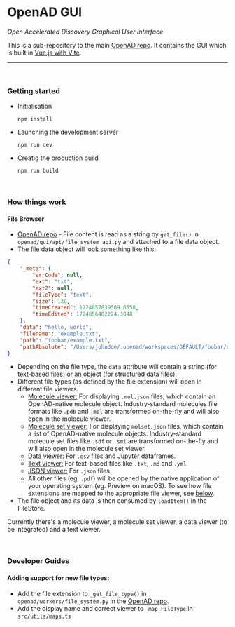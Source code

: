 # OpenAD GUI

_Open Accelerated Discovery Graphical User Interface_

This is a sub-repository to the main [OpenAD repo]. It contains the GUI which is built in [Vue.js with Vite](readme/vue-vite.md).

---

<br>

### Getting started

-   Initialisation

        npm install

-   Launching the development server

        npm run dev

-   Creatig the production build

        npm run build

<br>

### How things work

#### File Browser

-   [OpenAD repo] - File content is read as a string by `get_file()` in `openad/gui/api/file_system_api.py` and attached to a file data object.
-   The file data object will look something like this:

```json
{
	"_meta": {
		"errCode": null,
		"ext": "txt",
		"ext2": null,
		"fileType": "text",
		"size": 120,
		"timeCreated": 1724857839569.6558,
		"timeEdited": 1724856402224.3848
	},
	"data": "hello, world",
	"filename": "example.txt",
	"path": "foobar/example.txt",
	"pathAbsolute": "/Users/johndoe/.openad/workspaces/DEFAULT/foobar/example.txt"
}
```

-   Depending on the file type, the `data` attribute will contain a string (for text-based files) or an object (for structured data files).
-   Different file types (as defined by the file extension) will open in different file viewers.
    -   <ins>Molecule viewer:</ins> For displaying `.mol.json` files, which contain an OpenAD-native molecule object. Industry-standard molecules file formats like `.pdb` and `.mol` are transformed on-the-fly and will also open in the molecule viewer.
    -   <ins>Molecule set viewer:</ins> For displaying `molset.json` files, which contain a list of OpenAD-native molecule objects. Industry-standard molecule set files like `.sdf` or `.smi` are transformed on-the-fly and will also open in the molecule set viewer.
    -   <ins>Data viewer:</ins> For `.csv` files and Jupyter dataframes.
    -   <ins>Text viewer:</ins> For text-based files like `.txt`, `.md` and `.yml`
    -   <ins>JSON viewer:</ins> For `.json` files
    -   All other files (eg. `.pdf`) will be opened by the native application of your operating system (eg. Preview on macOS).
        To see how file extensions are mapped to the appropriate file viewer, see [below](#adding-support-for-new-file-types).
-   The file object and its data is then consumed by `loadItem()` in the FileStore.

Currently there's a molecule viewer, a molecule set viewer, a data viewer (to be integrated) and a text viewer.

<br>

### Developer Guides

#### Adding support for new file types:

-   Add the file extension to `_get_file_type()` in `openad/workers/file_system.py` in the [OpenAD repo].
-   Add the display name and correct viewer to `_map_FileType` in `src/utils/maps.ts`

[OpenAD repo]: https://github.com/acceleratedscience/open-ad-toolkit
